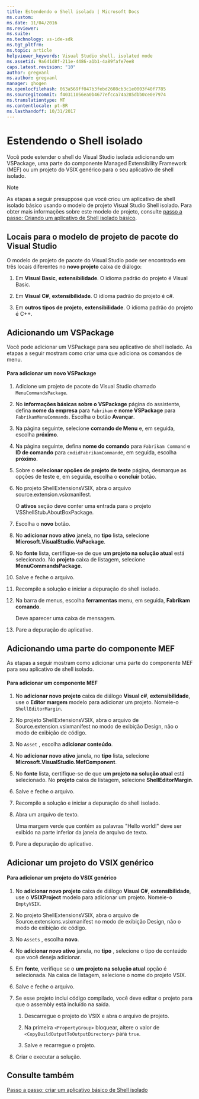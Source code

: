 ```yaml
---
title: Estendendo o Shell isolado | Microsoft Docs
ms.custom: 
ms.date: 11/04/2016
ms.reviewer: 
ms.suite: 
ms.technology: vs-ide-sdk
ms.tgt_pltfrm: 
ms.topic: article
helpviewer_keywords: Visual Studio shell, isolated mode
ms.assetid: 9a641d8f-211e-4486-a1b1-4a89fafe7ee8
caps.latest.revision: "10"
author: gregvanl
ms.author: gregvanl
manager: ghogen
ms.openlocfilehash: 063a569ff047b3febd2608cb3c1e0003f40f7785
ms.sourcegitcommit: f40311056ea0b4677efcca74a285dbb0ce0e7974
ms.translationtype: MT
ms.contentlocale: pt-BR
ms.lasthandoff: 10/31/2017
---
```

# <a name="extending-the-isolated-shell"></a>Estendendo o Shell isolado
Você pode estender o shell do Visual Studio isolada adicionando um VSPackage, uma parte do componente Managed Extensibility Framework (MEF) ou um projeto do VSIX genérico para o seu aplicativo de shell isolado.  
  
> [!NOTE]
>  As etapas a seguir presuppose que você criou um aplicativo de shell isolado básico usando o modelo de projeto Visual Studio Shell isolado. Para obter mais informações sobre este modelo de projeto, consulte [passo a passo: Criando um aplicativo de Shell isolado básico](walkthrough-creating-a-basic-isolated-shell-application.md).  
  
## <a name="locations-for-the-visual-studio-package-project-template"></a>Locais para o modelo de projeto de pacote do Visual Studio  
 O modelo de projeto de pacote do Visual Studio pode ser encontrado em três locais diferentes no **novo projeto** caixa de diálogo:  
  
1.  Em **Visual Basic**, **extensibilidade**. O idioma padrão do projeto é Visual Basic.  
  
2.  Em **Visual C#**, **extensibilidade**. O idioma padrão do projeto é c#.  
  
3.  Em **outros tipos de projeto**, **extensibilidade**. O idioma padrão do projeto é C++.  
  
## <a name="adding-a-vspackage"></a>Adicionando um VSPackage  
 Você pode adicionar um VSPackage para seu aplicativo de shell isolado. As etapas a seguir mostram como criar uma que adiciona os comandos de menu.  
  
#### <a name="to-add-a-new-vspackage"></a>Para adicionar um novo VSPackage  
  
1.  Adicione um projeto de pacote do Visual Studio chamado `MenuCommandsPackage`.  
  
2.  No **informações básicas sobre o VSPackage** página do assistente, defina **nome da empresa** para `Fabrikam` e **nome VSPackage** para `FabrikamMenuCommands`. Escolha o botão **Avançar**.  
  
3.  Na página seguinte, selecione **comando de Menu** e, em seguida, escolha **próximo**.  
  
4.  Na página seguinte, defina **nome do comando** para `Fabrikam Command` e **ID de comando** para `cmdidFabrikamCommand`e, em seguida, escolha **próximo**.  
  
5.  Sobre o **selecionar opções de projeto de teste** página, desmarque as opções de teste e, em seguida, escolha o **concluir** botão.  
  
6.  No projeto ShellExtensionsVSIX, abra o arquivo source.extension.vsixmanifest.  
  
     O **ativos** seção deve conter uma entrada para o projeto VSShellStub.AboutBoxPackage.  
  
7.  Escolha o **novo** botão.  
  
8.  No **adicionar novo ativo** janela, no **tipo** lista, selecione **Microsoft.VisualStudio.VsPackage**.  
  
9. No **fonte** lista, certifique-se de que **um projeto na solução atual** está selecionado. No **projeto** caixa de listagem, selecione **MenuCommandsPackage**.  
  
10. Salve e feche o arquivo.  
  
11. Recompile a solução e iniciar a depuração do shell isolado.  
  
12. Na barra de menus, escolha **ferramentas** menu, em seguida, **Fabrikam comando**.  
  
     Deve aparecer uma caixa de mensagem.  
  
13. Pare a depuração do aplicativo.  
  
## <a name="adding-a-mef-component-part"></a>Adicionando uma parte do componente MEF  
 As etapas a seguir mostram como adicionar uma parte do componente MEF para seu aplicativo de shell isolado.  
  
#### <a name="to-add-a-mef-component"></a>Para adicionar um componente MEF  
  
1.  No **adicionar novo projeto** caixa de diálogo **Visual c#**, **extensibilidade**, use o **Editor margem** modelo para adicionar um projeto. Nomeie-o `ShellEditorMargin`.  
  
2.  No projeto ShellExtensionsVSIX, abra o arquivo de Source.extension.vsixmanifest no modo de exibição Design, não o modo de exibição de código.  
  
3.  No `Asset` , escolha **adicionar conteúdo**.  
  
4.  No **adicionar novo ativo** janela, no **tipo** lista, selecione **Microsoft.VisualStudio.MefComponent**.  
  
5.  No **fonte** lista, certifique-se de que **um projeto na solução atual** está selecionado. No **projeto** caixa de listagem, selecione **ShellEditorMargin**.  
  
6.  Salve e feche o arquivo.  
  
7.  Recompile a solução e iniciar a depuração do shell isolado.  
  
8.  Abra um arquivo de texto.  
  
     Uma margem verde que contém as palavras "Hello world!" deve ser exibido na parte inferior da janela de arquivo de texto.  
  
9. Pare a depuração do aplicativo.  
  
## <a name="adding-a-generic-vsix-project"></a>Adicionar um projeto do VSIX genérico  
  
#### <a name="to-add-a-generic-vsix-project"></a>Para adicionar um projeto do VSIX genérico  
  
1.  No **adicionar novo projeto** caixa de diálogo **Visual C#**, **extensibilidade**, use o **VSIXProject** modelo para adicionar um projeto. Nomeie-o `EmptyVSIX`.  
  
2.  No projeto ShellExtensionsVSIX, abra o arquivo de Source.extensions.vsixmanifest no modo de exibição Design, não o modo de exibição de código.  
  
3.  No `Assets` , escolha **novo**.  
  
4.  No **adicionar novo ativo** janela, no **tipo** , selecione o tipo de conteúdo que você deseja adicionar.  
  
5.  Em **fonte**, verifique se o **um projeto na solução atual** opção é selecionada. Na caixa de listagem, selecione o nome do projeto VSIX.  
  
6.  Salve e feche o arquivo.  
  
7.  Se esse projeto inclui código compilado, você deve editar o projeto para que o assembly está incluído na saída.  
  
    1.  Descarregue o projeto do VSIX e abra o arquivo de projeto.  
  
    2.  Na primeira `<PropertyGroup>` bloquear, altere o valor de `<CopyBuildOutputToOutputDirectory>` para `true`.  
  
    3.  Salve e recarregue o projeto.  
  
8.  Criar e executar a solução.  
  
## <a name="see-also"></a>Consulte também  
 [Passo a passo: criar um aplicativo básico de Shell isolado](walkthrough-creating-a-basic-isolated-shell-application.md)
